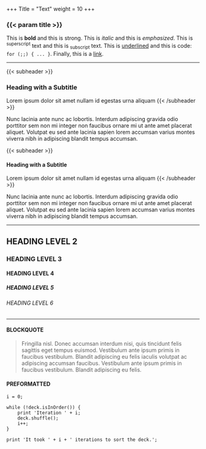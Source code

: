 +++
Title = "Text"
weight = 10
+++

### {{< param title >}}

This is **bold** and this is strong. This is _italic_ and this is <em>emphasized</em>. This is <sup>superscript</sup> text and this is <sub >subscript</sub> text. This is <u>underlined</u> and this is code: `for (;;) { ... }`. Finally, this is a [link](#).

----

{{< subheader >}}
### Heading with a Subtitle
Lorem ipsum dolor sit amet nullam id egestas urna aliquam
{{< /subheader >}}

Nunc lacinia ante nunc ac lobortis. Interdum adipiscing gravida odio porttitor sem non mi integer non faucibus ornare mi ut ante amet placerat aliquet. Volutpat eu sed ante lacinia sapien lorem accumsan varius montes viverra nibh in adipiscing blandit tempus accumsan.

{{< subheader >}}
#### Heading with a Subtitle
Lorem ipsum dolor sit amet nullam id egestas urna aliquam
{{< /subheader >}}

Nunc lacinia ante nunc ac lobortis. Interdum adipiscing gravida odio porttitor sem non mi integer non faucibus ornare mi ut ante amet placerat aliquet. Volutpat eu sed ante lacinia sapien lorem accumsan varius montes viverra nibh in adipiscing blandit tempus accumsan.

---

## HEADING LEVEL 2

### HEADING LEVEL 3

#### HEADING LEVEL 4

##### HEADING LEVEL 5

###### HEADING LEVEL 6

---
#### BLOCKQUOTE

> Fringilla nisl. Donec accumsan interdum nisi, quis tincidunt felis sagittis eget tempus euismod. Vestibulum ante ipsum primis in faucibus vestibulum. Blandit adipiscing eu felis iaculis volutpat ac adipiscing accumsan faucibus. Vestibulum ante ipsum primis in faucibus vestibulum. Blandit adipiscing eu felis.

#### PREFORMATTED

```
i = 0;

while (!deck.isInOrder()) {
    print 'Iteration ' + i;
    deck.shuffle();
    i++;
}

print 'It took ' + i + ' iterations to sort the deck.';
```